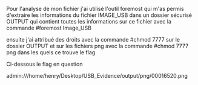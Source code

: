  Pour l'analyse de mon fichier j'ai utilisé l'outil foremost qui m'as permis d'extraire les informations
du fichier IMAGE_USB dans un dossier sécurisé OUTPUT qui contient toutes les informations sur ce fichier
avec la commande #foremost Image_USB

ensuite j'ai attribué des droits avec la commande #chmod 7777 sur le dossier OUTPUT et sur les fichiers png
avec la commande #chmod 7777 png  dans les quels ce trouve le flag

Ci-dessous le flag en question 

admin:///home/henry/Desktop/USB_Evidence/output/png/00016520.png
